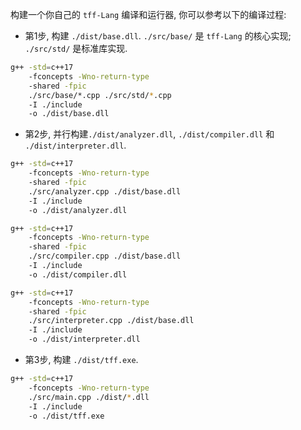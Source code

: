 构建一个你自己的 `tff-Lang` 编译和运行器, 你可以参考以下的编译过程:

- 第1步, 构建 `./dist/base.dll`. `./src/base/` 是 `tff-Lang` 的核心实现; `./src/std/` 是标准库实现.

```bash
g++ -std=c++17
    -fconcepts -Wno-return-type
    -shared -fpic
    ./src/base/*.cpp ./src/std/*.cpp
    -I ./include
    -o ./dist/base.dll
```

- 第2步, 并行构建`./dist/analyzer.dll`, `./dist/compiler.dll` 和 `./dist/interpreter.dll`.

```bash
g++ -std=c++17
    -fconcepts -Wno-return-type
    -shared -fpic
    ./src/analyzer.cpp ./dist/base.dll
    -I ./include
    -o ./dist/analyzer.dll

g++ -std=c++17
    -fconcepts -Wno-return-type
    -shared -fpic
    ./src/compiler.cpp ./dist/base.dll
    -I ./include
    -o ./dist/compiler.dll

g++ -std=c++17
    -fconcepts -Wno-return-type
    -shared -fpic
    ./src/interpreter.cpp ./dist/base.dll
    -I ./include
    -o ./dist/interpreter.dll
```

- 第3步, 构建 `./dist/tff.exe`.

```bash
g++ -std=c++17
    -fconcepts -Wno-return-type
    ./src/main.cpp ./dist/*.dll
    -I ./include
    -o ./dist/tff.exe
```